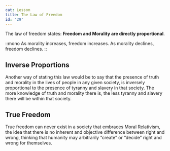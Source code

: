 ```yaml
---
cat: Lesson
title: The Law of Freedom
id: '29'
---
```


<span class="desc">The law of freedom states: <b class="font-bold underline">Freedom and Morality are directly proportional</b>.</span>

::mono
As morality increases, freedom increases. As morality declines, freedom declines.
::

## Inverse Proportions
Another way of stating this law would be to say that the presence of truth and morality in the lives of people in any given society, is inversely proportional to the presence of tyranny and slavery in that society. The more knowledge of truth and morality there is, the less tyranny and slavery there will be within that society.

## True Freedom
True freedom can never exist in a society that embraces Moral Relativism, the idea that there is no inherent and objective difference between right and wrong, thinking that humanity may arbitrarily “create” or “decide” right and wrong for themselves.